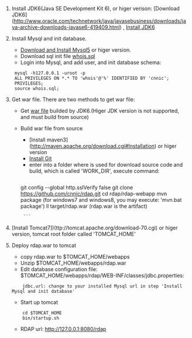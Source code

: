 1. Install JDK6(Java SE Development Kit 6), or higer verison: [Download JDK6] (http://www.oracle.com/technetwork/java/javasebusiness/downloads/java-archive-downloads-javase6-419409.html) ,  [Install JDK6](http://www.oracle.com/technetwork/java/javase/install-142943.html)
1. Install Mysql and init database.
   * [Download and Install Mysql5](http://dev.mysql.com/downloads/mysql) or higer version.  
   * Download sql init file [whois.sql](https://github.com/cnnic/rdap/blob/develop/rdap-webapp/doc/rdap.sql)
   * Login into Mysql, and add user, and init database schema: 
   ```
   	mysql -h127.0.0.1 -uroot -p
   	ALL PRIVILEGES ON *.* TO 'whois'@'%' IDENTIFIED BY 'cnnic';
   	PRIVILEGES;
   	source whois.sql;
   ```

1. Get war file. There are two methods to get war file:
   * Get [war file](https://github.com/cnnic/rdap/tree/develop/rdap-webapp/target/rdap-webapp.war) builded by JDK6.(Higer JDK version is not supported, and must build from source)
      
   * Build war file from source
      *  [Install maven3] (http://maven.apache.org/download.cgi#Installation) or higer version
      *   [Install Git](http://git-scm.com/book/en/Getting-Started-Installing-Git)
      *  enter into a folder where is used for download source code and build, which is called 'WORK_DIR', execute command:
          ```
		git  config --global http.sslVerify false 
		git clone https://github.com/cnnic/rdap.git
		cd rdap/rdap-webapp
		mvn package (for windows7 and windows8, you may execute: 'mvn.bat package')
		ll target/rdap.war (rdap.war is the artifact)

          ```
          
1. [Install Tomcat7])(ttp://tomcat.apache.org/download-70.cgi) or higer version, tomcat root folder called 'TOMCAT_HOME'
1. Deploy rdap.war to tomcat
   * copy rdap.war to $TOMCAT_HOME/webapps
   * Unzip $TOMCAT_HOME/webapps/rdap.war
   * Edit database configuration file: $TOMCAT_HOME/webapps/rdap/WEB-INF/classes/jdbc.properties:
	```
		jdbc.url: change to your installed Mysql url in step 'Install Mysql and init database'
	```
   * Start up tomcat
   	```
		cd $TOMCAT_HOME
		bin/startup.sh
	```
   * RDAP url: http://127.0.0.1:8080/rdap
